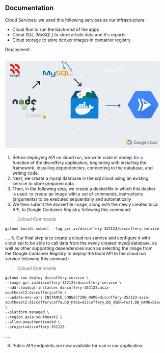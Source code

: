 ## Documentation

Cloud Services:
we used this following services as our infrastructure :
- Cloud Run to run the back-end of the apps 
- Cloud SQL (MySQL) to store article data and it's reports 
- Cloud storage to store dcoker images in container registry

Deployment:

## ![This is an image](Cloud.png)

1.	Before deploying API on cloud run, we write code in nodejs for a function of the discoffery application, beginning with installing the framework, installing dependencies, connecting to the database, and writing code.
2.	Next, we create a mysql database in the sql cloud using an existing service to store prepared data.
3.	Then, in the following step, we create a dockerfile in which this docker is used. to create an image with a set of commands, instructions (arguments) to be executed sequentially and automatically
4.	We then submit the dockerfile image, along with the newly created local API, to Google Container Registry following this command:
>Gcloud Commands

    gcloud builds submit --tag gcr.io/discoffery-352123/discoffery-service
....
5.	Our final step is to create a cloud run service and configure it with cloud sql to be able to call data from the newly created mysql database, as well as other supporting dependencies such as selecting the image from the Google Container Registry to deploy the local API to the cloud run service following this commad :
>Gcloud Commands

    gcloud run deploy discoffery-service \
    --image gcr.io/discoffery-352123/discoffery-service \
    --add-cloudsql-instances discoffery-352123:asia-southeast2:discofferycoffe \
    --update-env-vars INSTANCE_CONNECTION_NAME=discoffery-352123:asia-southeast2:discofferycoffe,DB_PASS=discoffery,DB_USER=root,DB_NAME=Discoffery \
    --platform managed \
    --region asia-southeast2 \
    --allow-unauthenticated \
    --project=discoffery-352123
 ....
 
6.	Public API endpoints are now available for use in our application.


